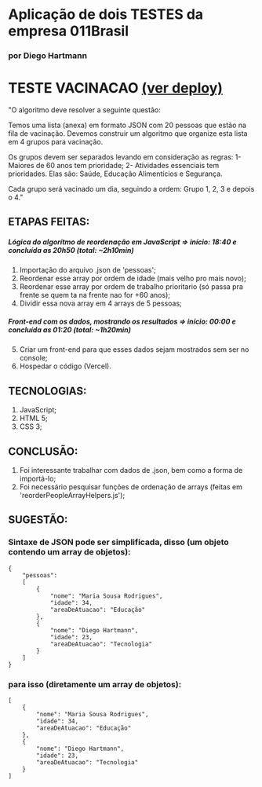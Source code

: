 # Aplicação de dois TESTES da empresa 011Brasil
### por Diego Hartmann


# TESTE VACINACAO [(ver deploy)](https://011brasil-vacina.vercel.app)
"O algoritmo deve resolver a seguinte questão:

Temos uma lista (anexa) em formato JSON com 20 pessoas que estão na fila de vacinação.
Devemos construir um algoritmo que organize esta lista em 4 grupos para vacinação.

Os grupos devem ser separados levando em consideração as regras:
1-	Maiores de 60 anos tem prioridade;
2-	Atividades essenciais tem prioridades. Elas são: Saúde, Educação Alimentícios e Segurança.

Cada grupo será vacinado um dia, seguindo a ordem: Grupo 1, 2, 3 e depois o 4."

## 
## ETAPAS FEITAS:
##### Lógica do algorítmo de reordenação em JavaScript => início: 18:40 e concluída as 20h50 (total: ~2h10min)
1. Importação do arquivo .json de 'pessoas';
2. Reordenar esse array por ordem de idade (mais velho pro mais novo);
3. Reordenar esse array por ordem de trabalho prioritario (só passa pra frente se quem ta na frente nao for +60 anos);
4. Dividir essa nova array em 4 arrays de 5 pessoas;
##### Front-end com os dados, mostrando os resultados  => início: 00:00 e concluída as 01:20 (total: ~1h20min)
5. Criar um front-end para que esses dados sejam mostrados sem ser no console;
6. Hospedar o código (Vercel).

## 
## TECNOLOGIAS:
1. JavaScript;
2. HTML 5;
3. CSS 3;

## 
## CONCLUSÃO:
1. Foi interessante trabalhar com dados de .json, bem como a forma de importá-lo;
2. Foi necessário pesquisar funções de ordenação de arrays (feitas em 'reorderPeopleArrayHelpers.js');

## 
## SUGESTÃO:
### Sintaxe de JSON pode ser simplificada, disso (um objeto contendo um array de objetos):
    { 
        "pessoas":
        [
            {
                "nome": "Maria Sousa Rodrigues",
                "idade": 34,
                "areaDeAtuacao": "Educação"
            },
            {
                "nome": "Diego Hartmann",
                "idade": 23,
                "areaDeAtuacao": "Tecnologia"
            }
        ]
    }

### para isso (diretamente um array de objetos): 
    [
        {
            "nome": "Maria Sousa Rodrigues",
            "idade": 34,
            "areaDeAtuacao": "Educação"
        },
        {
            "nome": "Diego Hartmann",
            "idade": 23,
            "areaDeAtuacao": "Tecnologia"
        }
    ]
